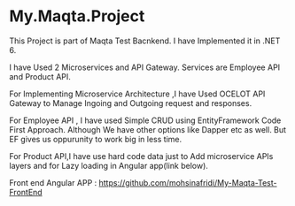 # My.Maqta.Project

This Project is part of Maqta Test Bacnkend.
I have Implemented it in .NET 6.

I have Used 2 Microservices and API Gateway.
Services are Employee API and Product API.

For Implementing Microservice Architecture ,I have Used OCELOT API Gateway to Manage Ingoing and Outgoing request and responses.

For Employee API , I have used Simple CRUD using EntityFramework Code First Approach.
Although We have other options like Dapper etc as well.
But EF gives us oppurunity to work big in less time.

For Product API,I have use hard code data just to Add microservice APIs layers and for Lazy loading in Angular app(link below).

Front end Angular APP : https://github.com/mohsinafridi/My-Maqta-Test-FrontEnd
